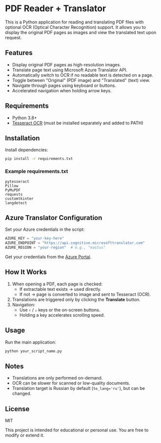 # PDF Reader + Translator

This is a Python application for reading and translating PDF files with optional OCR (Optical Character Recognition) support. It allows you to display the original PDF pages as images and view the translated text upon request.

## Features

- Display original PDF pages as high-resolution images.
- Translate page text using Microsoft Azure Translator API.
- Automatically switch to OCR if no readable text is detected on a page.
- Toggle between "Original" (PDF image) and "Translated" (text) view.
- Navigate through pages using keyboard or buttons.
- Accelerated navigation when holding arrow keys.

## Requirements

- Python 3.8+
- [Tesseract OCR](https://github.com/tesseract-ocr/tesseract) (must be installed separately and added to PATH)

## Installation

Install dependencies:

```bash
pip install -r requirements.txt
```

### Example requirements.txt

```
pytesseract
Pillow
PyMuPDF
requests
customtkinter
langdetect
```

## Azure Translator Configuration

Set your Azure credentials in the script:

```python
AZURE_KEY = "your-key-here"
AZURE_ENDPOINT = "https://api.cognitive.microsofttranslator.com"
AZURE_REGION = "your-region"  # e.g., "eastus"
```

Get your credentials from the [Azure Portal](https://portal.azure.com).

## How It Works

1. When opening a PDF, each page is checked:
   - If extractable text exists → used directly.
   - If not → page is converted to image and sent to Tesseract (OCR).
2. Translations are triggered only by clicking the **Translate** button.
3. Navigation:
   - Use `↑` / `↓` keys or the on-screen buttons.
   - Holding a key accelerates scrolling speed.

## Usage

Run the main application:

```bash
python your_script_name.py
```

## Notes

- Translations are only performed on-demand.
- OCR can be slower for scanned or low-quality documents.
- Translation target is Russian by default (`to_lang='ru'`), but can be changed.

## License
MIT

This project is intended for educational or personal use. You are free to modify or extend it.
